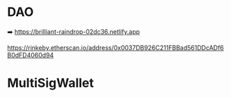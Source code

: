# DAO
➡️ https://brilliant-raindrop-02dc36.netlify.app

https://rinkeby.etherscan.io/address/0x0037DB926C211FBBad561DDcADf6B0dFD4060d94
# MultiSigWallet
